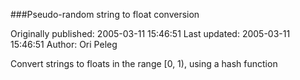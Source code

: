 ###Pseudo-random string to float conversion

Originally published: 2005-03-11 15:46:51
Last updated: 2005-03-11 15:46:51
Author: Ori Peleg

Convert strings to floats in the range [0, 1), using a hash function